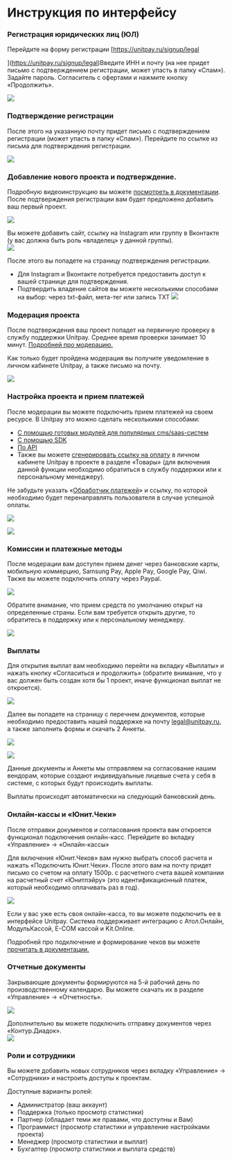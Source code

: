 # Инструкция по интерфейсу

### **Регистрация юридических лиц \(ЮЛ\)**

Перейдите на форму регистрации [https://unitpay.ru/signup/legal  
  
](https://unitpay.ru/signup/legal)Введите ИНН и почту \(на нее придет письмо с подтверждением регистрации, может упасть в папку «Спам»\). Задайте пароль.  Согласитель с офертами и нажмите кнопку «Продолжить».

![](https://lh6.googleusercontent.com/1mgnKzHnzDNI-cZ_1WcHO6Q_Q4hFKrDQYTl6VsmZZ6o-j0Mc_RIy7m2GC88HvMExdXBO3iiEx9ZQSylZ7WXxhoDkOyFLHHT8AkAgFkoOLDCQV0lMu3_k38rVIYCPtkPkMkbaxxx8)

### **Подтверждение регистрации**

После этого на указанную почту придет письмо с подтверждением регистрации \(может упасть в папку «Спам»\). Перейдите по ссылке из письма для подтверждения регистрации. 

![](https://lh3.googleusercontent.com/nV6UYfAwCtUYungt0qUP9rxmp531SSPtxJpF7inflvC6JsEaDVRltTmBGJrnQKAkN7Ov8ZVhtiHZRY83RD-KeLkiicpaum32-6EMqTubNCMW-jM476KDJOzCB0_9EM6xo6-S87O4)

### **Добавление нового проекта и подтверждение.**

Подробную видеоинструкцию вы можете [посмотреть в документации](https://help.unitpay.ru/first_steps/adding-project).  
После подтверждения регистрации вам будет предложено добавить ваш первый проект.

![](https://lh4.googleusercontent.com/i-MXSdNZtd_zRRZVcEMtc7SYyhKRU_O9KM23khe2LRm8WISpqj10uzBiJGKXD6VzT1ENtCuXE7W2I27uT8lPtGsZ4P4MngYHvCFlZ1RldVPrrFdjEd8pCKi21KC6O0eQGaeNsikz)

Вы можете добавить сайт, ссылку на Instagram или группу в Вконтакте \(у вас должна быть роль «владелец» у данной группы\).  
![](https://lh3.googleusercontent.com/19mlIOtmdIMW45kFycWdHlEX_yX9UWy5OmoU23uAn2MenuIJpaoZMq893CJQa5wGXXIZNI2O971FHQNiU7bjSMLjKRQNBmZn7AqnnqcXIU9X3pW8TDN17DWhRGLjZt71AHT_uG7m)  


После этого вы попадете на страницу подтверждения регистрации. 

* Для Instagram и Вконтакте потребуется предоставить доступ к вашей странице для подтверждения. 
* Подтвердить владение сайтов вы можете несколькими способами на выбор: через txt-файл, мета-тег или запись TXT ![](https://lh4.googleusercontent.com/Byckrf7VDcm0x2OXzuX2ZLMrDXujUa3NRrHhEgY_c0F9fecgCA7DtDuLIHT-fkYOgIgtViipjR88RiXpX02n4gAxFOHe5wgHimzY9W6Szae7fUCcpMb5uKKaVOeBf7Cjqt9_tM45)

### **Модерация проекта**

После подтверждения ваш проект попадет на первичную проверку в службу поддержки Unitpay. Среднее время проверки занимает 10 минут. [Подробней про модерацию.](https://help.unitpay.ru/first_steps/moderation)

Как только будет пройдена модерация вы получите уведомление в личном кабинете Unitpay, а также письмо на почту.

![](https://lh3.googleusercontent.com/ryaUmygRvn84FMain-5T_oDQdg0R8k-a54UVqTdA88QHgofM10qplSe8eRQdkH4b_r_KV_w8GTTXfZJEc6Ryet8q0Rzpsq6zyUl3JHuUQvUIvgU2knV4tKQWYE5JfkRWPJL2YkpA)

### Настройка проекта и прием платежей

После модерации вы можете подключить прием платежей на своем ресурсе. В Unitpay это можно сделать несколькими способами:

* [С помощью готовых модулей для популярных cms/saas-систем ](https://help.unitpay.ru/modules/cms-modules)
* [С помощью SDK ](https://help.unitpay.ru/modules/unitpay-sdk)
* [По API](https://help.unitpay.ru/payments/create-payment-easy) 
* Также вы можете [сгенерировать ссылку на оплату](https://help.unitpay.ru/payments/payment-links) в личном кабинете Unitpay в проекте в разделе «Товары» \(для включения данной функции необходимо обратиться в службу поддержки или к персональному менеджеру\).

Не забудьте указать «[Обработчик платежей](https://help.unitpay.ru/payments/payment-handler)» и ссылку, по которой необходимо будет перенаправлять пользователя в случае успешной оплаты.

![](https://lh6.googleusercontent.com/0dhL2Zry6u8pPtMgClMknxkxR7q6hatc3KKAtVvk-pIIc9i_3nB9X99TiQpC9kW8LUlyRaIJkOrkteXp1oSojtBgK2OdRUoQpekuv3xR1io4WKak-uuwUeid2ogrjpWmwyxBPugh)

![](https://lh5.googleusercontent.com/YuJ3UDmBKYMKC5JjUhJb7nBFUVcidBsi2V58LKSqOQJjVylBqYFMw4xBWuTILGJkmSqTP14JHj1b0hjFZ4sYgciAtQ2W3Cy2m4FXslrHqepOYowFP6MAoVMpNgjUbdmkRnWtPfek)

### Комиссии и платежные методы

После модерации вам доступен прием денег через банковские карты, мобильную коммерцию, Samsung Pay, Apple Pay, Google Pay, Qiwi. Также вы можете подключить оплату через Paypal.

![](https://lh3.googleusercontent.com/GvHlTe8o7ZI_z3SrJSWFacTQcmlzM7A7Yzr7wfNQbZHbaTZb_iqiirXHzAB9fkCokTFOdWSs9ZwKFLmiJZOx8Z_PtXIe1-rN4EooGk-koR8DkLobQHaMUDnsZNtEmRR0ZBStXJN8)

Обратите внимание, что прием средств по умолчанию открыт на определенные страны. Если вам требуется открыть другие, то обратитесь в поддержку или к персональному менеджеру.

![](https://lh3.googleusercontent.com/NJQ584eh5jkht4A4DkrVYOTvvmMboSrBVtO-XvwT_z_C5dnC9EULfh2C2dnI3bum5W0deB5188bg_czq2N__s5RR5CTzmg97dhPA5qWs4mtxMkWDb0G2VAhPOXsXpulxbnAqKtj-)

### Выплаты

Для открытия выплат вам необходимо перейти на вкладку «Выплаты» и нажать кнопку «Согласиться и продолжить» \(обратите внимание, что у вас должен быть создан хотя бы 1 проект, иначе функционал выплат не откроется\). 

![](https://lh3.googleusercontent.com/JguQnou9QPbrhvVmioie2ZVQsYy1tJAwq5cB8RRP8W2WGETS-WLYTMjOdBxUMXz9bExpRPO5sW3TisDoDaIV33HGYaGOyH-nIWZOhVxdnzOkseDWMLInlynD0HeGSTnycLT6QMnp)

Далее вы попадете на страницу с перечнем документов, которые необходимо предоставить нашей поддержке на почту legal@unitpay.ru, а также заполнить формы и скачать 2 Анкеты. 

![](https://lh4.googleusercontent.com/q9FrWoLpR0M3sDo7YD1usUDY-1v9PI-NSgrDwnhzXgD9Z8lJSJBpu3rMMbVQgwEPIl6MNWRoPF8BQYWhG61T3w5FC1YxdCtocNdqK0RbNdwfnMlub70fgQNMpfO8cA2WTdSSbD7P)

![](https://lh6.googleusercontent.com/S6L_ZdIGEiXer4pZDq1MeCijFRilYcOdlgCZYyMhsUiCoN5KtAWUnr9U-otw_MXUXXJjb1x8SpBBWHi79XZCBy8HNzpjmVov_L4W6Z7bOYyI8aH7yAQwqR4DTl3-4rh3bKnDaCRl)

Данные документы и Анкеты мы отправляем на согласование нашим вендорам, которые создают индивидуальные лицевые счета у себя в системе, с которых будут происходить выплаты.

Выплаты происходят автоматически на следующий банковский день.

### Онлайн-кассы и «Юнит.Чеки»

После отправки документов и согласования проекта вам откроется функционал подключения онлайн-касс. Перейдите во вкладку «Управление» -&gt; «Онлайн-кассы»

Для включения «Юнит.Чеков» вам нужно выбрать способ расчета и нажать «Подключить Юнит.Чеки». После этого вам на почту придет письмо со счетом на оплату 1500р. с расчетного счета вашей компании на расчетный счет «Юнитпэйру» \(это идентификационный платеж, который необходимо оплачивать раз в год\).

![](https://lh5.googleusercontent.com/lZznQRXcjUG8z1jCN9Ej7MwprqSwASHSzozXtOjCPD9kGvMhpE1FyBL-9k4sNM0KokwwNjx8PRZwKIJPffzCBogiQjzaTvxHwkoUKEaWQEjR6kqIvvwwaIIaMciZjjm9D_h_NWA9)

Если у вас уже есть своя онлайн-касса, то вы можете подключить ее в интерфейсе Unitpay. Система поддерживает интеграцию с Атол.Онлайн, МодульКассой, E-COM кассой и Kit.Online.  
  
Подробней про подключение и формирование чеков вы можете [прочитать в документации.](https://help.unitpay.ru/online-cash-register)

### Отчетные документы

Закрывающие документы формируются на 5-й рабочий день по производственному календарю. Вы можете скачать их в разделе «Управление» -&gt; «Отчетность».  


![](https://lh6.googleusercontent.com/1ct1eK8lexLDrnK0Vv4GjntT7E0iKDD0oTpl_uXxfg6mjQ4aYyNaezjoDtok0XLuhTKiEUNjuKCDJyk5uZxSYDE5VmpFIU39Y1ofMHwnvCnvAfQCeLUCP7WjcRE1LOVTUdRNfH-i)  
  
Дополнительно вы можете подключить отправку документов через «Контур.Диадок».  
![](https://lh5.googleusercontent.com/_f9oiOw-qisDhOmI2shpYvSnnnqZGGNhRd9HTWpKgoF4YiSiMzNCMKmNpI3d5UrMFWlPrT6lvcEy9rC2XgMpE346DrsWH6DYAMqMSmiWC-EdlSw5IhWo174TOMZagMVZ2pnYe1Sh)

### Роли и сотрудники

Вы можете добавить новых сотрудников через вкладку «Управление» -&gt; «Сотрудники» и настроить доступы к проектам.

Доступные варианты ролей:

* Администратор \(ваш аккаунт\)
* Поддержка \(только просмотр статистики\)
* Партнер \(обладает теми же правами, что доступны и Вам\)
* Программист \(просмотр статистики и управление настройками проекта\)
* Менеджер \(просмотр статистики и выплат\)
* Бухгалтер \(просмотр статистики и выплата средств\)

